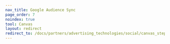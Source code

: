 ```yaml
---
nav_title: Google Audience Sync
page_order: 7
noindex: true
tool: Canvas
layout: redirect
redirect_to: /docs/partners/advertising_technologies/social/canvas_steps/google_audience_sync/
---
```


